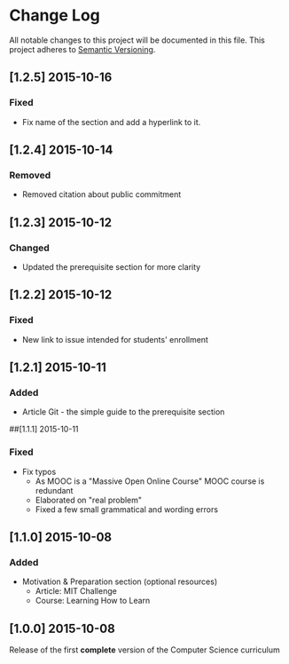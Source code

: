 # Change Log

All notable changes to this project will be documented in this file.
This project adheres to [Semantic Versioning](http://semver.org/).
## [1.2.5] 2015-10-16

### Fixed
- Fix name of the section and add a hyperlink to it.

## [1.2.4] 2015-10-14
### Removed
- Removed citation about public commitment

## [1.2.3] 2015-10-12
### Changed
- Updated the prerequisite section for more clarity

## [1.2.2] 2015-10-12
### Fixed
- New link to issue intended for students' enrollment

## [1.2.1] 2015-10-11
### Added
- Article Git - the simple guide to the prerequisite section

##[1.1.1] 2015-10-11
### Fixed
- Fix typos
  - As MOOC is a "Massive Open Online Course" MOOC course is redundant
  - Elaborated on "real problem"
  - Fixed a few small grammatical and wording errors

## [1.1.0] 2015-10-08
### Added
- Motivation & Preparation section (optional resources)
  - Article: MIT Challenge
  - Course: Learning How to Learn

## [1.0.0] 2015-10-08

Release of the first **complete** version of the Computer Science curriculum
